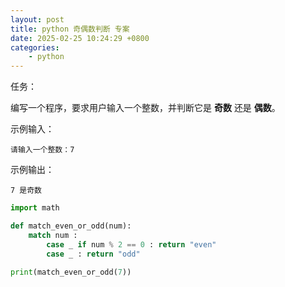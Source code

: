 ```yaml
---
layout: post
title: python 奇偶数判断 专案
date: 2025-02-25 10:24:29 +0800
categories:
    - python
---
```


任务：

编写一个程序，要求用户输入一个整数，并判断它是 **奇数** 还是 **偶数**。

示例输入： 

```
请输入一个整数：7
```

示例输出：

```
7 是奇数
```

```py
import math 

def match_even_or_odd(num):
    match num :
        case _ if num % 2 == 0 : return "even"
        case _ : return "odd"

print(match_even_or_odd(7))
```